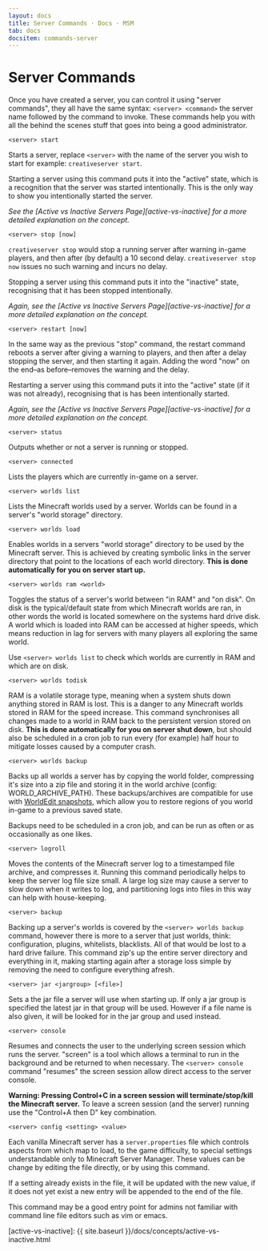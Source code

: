 ```yaml
---
layout: docs
title: Server Commands · Docs · MSM
tab: docs
docsitem: commands-server
---
```


Server Commands
===============

Once you have created a server, you can control it using "server commands", they all have the same syntax: `<server> <command>` the server name followed by the command to invoke. These commands help you with all the behind the scenes stuff that goes into being a good administrator.

    <server> start

Starts a server, replace `<server>` with the name of the server you wish to start for example: `creativeserver start`.

Starting a server using this command puts it into the "active" state, which is a recognition that the server was started intentionally. This is the only way to show you intentionally started the server.

*See the [Active vs Inactive Servers Page][active-vs-inactive] for a more detailed explanation on the concept.*

    <server> stop [now]

`creativeserver stop` would stop a running server after warning in-game players, and then after (by default) a 10 second delay. `creativeserver stop now` issues no such warning and incurs no delay.

Stopping a server using this command puts it into the "inactive" state, recognising that it has been stopped intentionally.

*Again, see the [Active vs Inactive Servers Page][active-vs-inactive] for a more detailed explanation on the concept.*

    <server> restart [now]

In the same way as the previous "stop" command, the restart command reboots a server after giving a warning to players, and then after a delay stopping the server, and then starting it again. Adding the word "now" on the end–as before–removes the warning and the delay.

Restarting a server using this command puts it into the "active" state (if it was not already), recognising that is has been intentionally started.

*Again, see the [Active vs Inactive Servers Page][active-vs-inactive] for a more detailed explanation on the concept.*

    <server> status

Outputs whether or not a server is running or stopped.

    <server> connected

Lists the players which are currently in-game on a server.

    <server> worlds list

Lists the Minecraft worlds used by a server. Worlds can be found in a server's "world storage" directory.

    <server> worlds load

Enables worlds in a servers "world storage" directory to be used by the Minecraft server. This is achieved by creating symbolic links in the server directory that point to the locations of each world directory. **This is done automatically for you on server start up.**

    <server> worlds ram <world>

Toggles the status of a server's world between "in RAM" and "on disk". On disk is the typical/default state from which Minecraft worlds are ran, in other words the world is located somewhere on the systems hard drive disk. A world which is loaded into RAM can be accessed at higher speeds, which means reduction in lag for servers with many players all exploring the same world.

Use `<server> worlds list` to check which worlds are currently in RAM and which are on disk.

    <server> worlds todisk

RAM is a volatile storage type, meaning when a system shuts down anything stored in RAM is lost. This is a danger to any Minecraft worlds stored in RAM for the speed increase. This command synchronises all changes made to a world in RAM back to the persistent version stored on disk. **This is done automatically for you on server shut down**, but should also be scheduled in a cron job to run every (for example) half hour to mitigate losses caused by a computer crash.

    <server> worlds backup

Backs up all worlds a server has by copying the world folder, compressing it's size into a zip file and storing it in the world archive (config: WORLD_ARCHIVE_PATH). These backups/archives are compatible for use with [WorldEdit snapshots][we-snapshots], which allow you to restore regions of you world in-game to a previous saved state.

Backups need to be scheduled in a cron job, and can be run as often or as occasionally as one likes.

    <server> logroll

Moves the contents of the Minecraft server log to a timestamped file archive, and compresses it. Running this command periodically helps to keep the server log file size small. A large log size may cause a server to slow down when it writes to log, and partitioning logs into files in this way can help with house-keeping.

    <server> backup

Backing up a server's worlds is covered by the `<server> worlds backup` command, however there is more to a server that just worlds, think: configuration, plugins, whitelists, blacklists. All of that would be lost to a hard drive failure. This command zip's up the entire server directory and everything in it, making starting again after a storage loss simple by removing the need to configure everything afresh.

    <server> jar <jargroup> [<file>]

Sets a the jar file a server will use when starting up. If only a jar group is specified the latest jar in that group will be used. However if a file name is also given, it will be looked for in the jar group and used instead.

    <server> console

Resumes and connects the user to the underlying screen session which runs the server. "screen" is a tool which allows a terminal to run in the background and be returned to when necessary. The `<server> console` command "resumes" the screen session allow direct access to the server console.

**Warning: Pressing Control+C in a screen session will terminate/stop/kill the Minecraft server.** To leave a screen session (and the server) running use the "Control+A then D" key combination.

    <server> config <setting> <value>

Each vanilla Minecraft server has a `server.properties` file which controls aspects from which map to load, to the game difficulty, to special settings understandable only to Minecraft Server Manager. These values can be change by editing the file directly, or by using this command.

If a setting already exists in the file, it will be updated with the new value, if it does not yet exist a new entry will be appended to the end of the file.

This command may be a good entry point for admins not familiar with command line file editors such as vim or emacs.



[we-snapshots]: http://wiki.sk89q.com/wiki/WorldEdit/Snapshots
[active-vs-inactive]: {{ site.baseurl }}/docs/concepts/active-vs-inactive.html